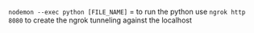 `nodemon --exec python [FILE_NAME]` = to run the python
use `ngrok http 8080` to create the ngrok tunneling against the localhost
